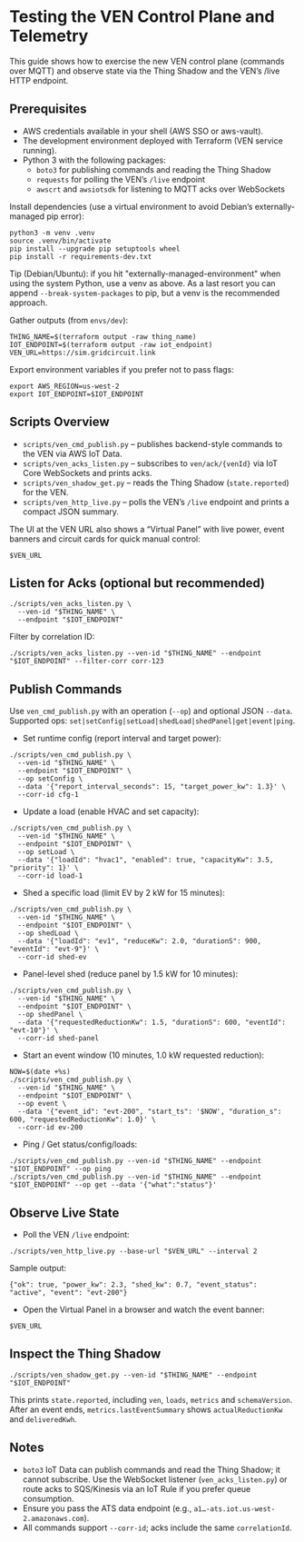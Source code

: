 # Testing the VEN Control Plane and Telemetry

This guide shows how to exercise the new VEN control plane (commands over MQTT)
and observe state via the Thing Shadow and the VEN’s /live HTTP endpoint.

## Prerequisites

- AWS credentials available in your shell (AWS SSO or aws-vault).
- The development environment deployed with Terraform (VEN service running).
- Python 3 with the following packages:
  - `boto3` for publishing commands and reading the Thing Shadow
  - `requests` for polling the VEN’s `/live` endpoint
  - `awscrt` and `awsiotsdk` for listening to MQTT acks over WebSockets

Install dependencies (use a virtual environment to avoid Debian’s externally-managed pip error):

```
python3 -m venv .venv
source .venv/bin/activate
pip install --upgrade pip setuptools wheel
pip install -r requirements-dev.txt
```

Tip (Debian/Ubuntu): if you hit "externally-managed-environment" when using the
system Python, use a venv as above. As a last resort you can append
`--break-system-packages` to pip, but a venv is the recommended approach.

Gather outputs (from `envs/dev`):

```
THING_NAME=$(terraform output -raw thing_name)
IOT_ENDPOINT=$(terraform output -raw iot_endpoint)
VEN_URL=https://sim.gridcircuit.link
```

Export environment variables if you prefer not to pass flags:

```
export AWS_REGION=us-west-2
export IOT_ENDPOINT=$IOT_ENDPOINT
```

## Scripts Overview

- `scripts/ven_cmd_publish.py` – publishes backend-style commands to the VEN via AWS IoT Data.
- `scripts/ven_acks_listen.py` – subscribes to `ven/ack/{venId}` via IoT Core WebSockets and prints acks.
- `scripts/ven_shadow_get.py` – reads the Thing Shadow (`state.reported`) for the VEN.
- `scripts/ven_http_live.py` – polls the VEN’s `/live` endpoint and prints a compact JSON summary.

The UI at the VEN URL also shows a “Virtual Panel” with live power, event
banners and circuit cards for quick manual control:

```
$VEN_URL
```

## Listen for Acks (optional but recommended)

```
./scripts/ven_acks_listen.py \
  --ven-id "$THING_NAME" \
  --endpoint "$IOT_ENDPOINT"
```

Filter by correlation ID:

```
./scripts/ven_acks_listen.py --ven-id "$THING_NAME" --endpoint "$IOT_ENDPOINT" --filter-corr corr-123
```

## Publish Commands

Use `ven_cmd_publish.py` with an operation (`--op`) and optional JSON `--data`.
Supported ops: `set|setConfig|setLoad|shedLoad|shedPanel|get|event|ping`.

- Set runtime config (report interval and target power):

```
./scripts/ven_cmd_publish.py \
  --ven-id "$THING_NAME" \
  --endpoint "$IOT_ENDPOINT" \
  --op setConfig \
  --data '{"report_interval_seconds": 15, "target_power_kw": 1.3}' \
  --corr-id cfg-1
```

- Update a load (enable HVAC and set capacity):

```
./scripts/ven_cmd_publish.py \
  --ven-id "$THING_NAME" \
  --endpoint "$IOT_ENDPOINT" \
  --op setLoad \
  --data '{"loadId": "hvac1", "enabled": true, "capacityKw": 3.5, "priority": 1}' \
  --corr-id load-1
```

- Shed a specific load (limit EV by 2 kW for 15 minutes):

```
./scripts/ven_cmd_publish.py \
  --ven-id "$THING_NAME" \
  --endpoint "$IOT_ENDPOINT" \
  --op shedLoad \
  --data '{"loadId": "ev1", "reduceKw": 2.0, "durationS": 900, "eventId": "evt-9"}' \
  --corr-id shed-ev
```

- Panel-level shed (reduce panel by 1.5 kW for 10 minutes):

```
./scripts/ven_cmd_publish.py \
  --ven-id "$THING_NAME" \
  --endpoint "$IOT_ENDPOINT" \
  --op shedPanel \
  --data '{"requestedReductionKw": 1.5, "durationS": 600, "eventId": "evt-10"}' \
  --corr-id shed-panel
```

- Start an event window (10 minutes, 1.0 kW requested reduction):

```
NOW=$(date +%s)
./scripts/ven_cmd_publish.py \
  --ven-id "$THING_NAME" \
  --endpoint "$IOT_ENDPOINT" \
  --op event \
  --data '{"event_id": "evt-200", "start_ts": '$NOW', "duration_s": 600, "requestedReductionKw": 1.0}' \
  --corr-id ev-200
```

- Ping / Get status/config/loads:

```
./scripts/ven_cmd_publish.py --ven-id "$THING_NAME" --endpoint "$IOT_ENDPOINT" --op ping
./scripts/ven_cmd_publish.py --ven-id "$THING_NAME" --endpoint "$IOT_ENDPOINT" --op get --data '{"what":"status"}'
```

## Observe Live State

- Poll the VEN `/live` endpoint:

```
./scripts/ven_http_live.py --base-url "$VEN_URL" --interval 2
```

Sample output:

```
{"ok": true, "power_kw": 2.3, "shed_kw": 0.7, "event_status": "active", "event": "evt-200"}
```

- Open the Virtual Panel in a browser and watch the event banner:

```
$VEN_URL
```

## Inspect the Thing Shadow

```
./scripts/ven_shadow_get.py --ven-id "$THING_NAME" --endpoint "$IOT_ENDPOINT"
```

This prints `state.reported`, including `ven`, `loads`, `metrics` and
`schemaVersion`. After an event ends, `metrics.lastEventSummary` shows
`actualReductionKw` and `deliveredKwh`.

## Notes

- `boto3` IoT Data can publish commands and read the Thing Shadow; it cannot
  subscribe. Use the WebSocket listener (`ven_acks_listen.py`) or route acks to
  SQS/Kinesis via an IoT Rule if you prefer queue consumption.
- Ensure you pass the ATS data endpoint (e.g., `a1…-ats.iot.us-west-2.amazonaws.com`).
- All commands support `--corr-id`; acks include the same `correlationId`.
